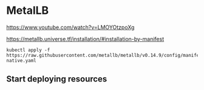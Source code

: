 # MetalLB 

https://www.youtube.com/watch?v=LMOYOtzpoXg

https://metallb.universe.tf/installation/#installation-by-manifest

```
kubectl apply -f https://raw.githubusercontent.com/metallb/metallb/v0.14.9/config/manifests/metallb-native.yaml
```

## Start deploying resources